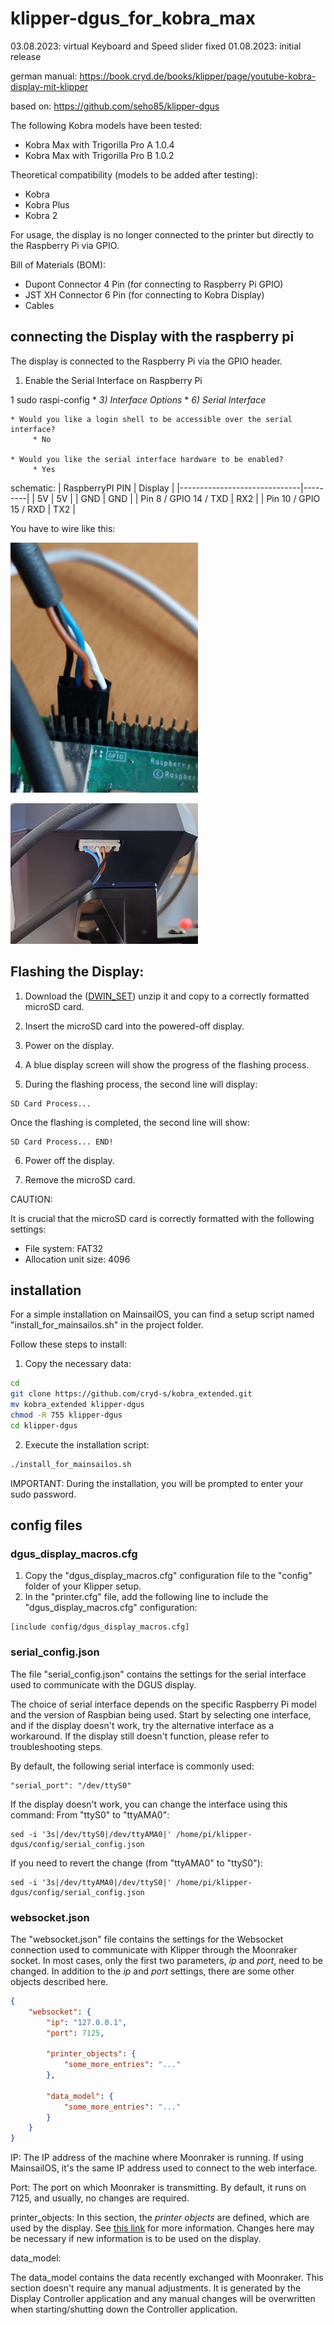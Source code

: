 # klipper-dgus_for_kobra_max

03.08.2023: virtual Keyboard and Speed slider fixed
01.08.2023: initial release


german manual: https://book.cryd.de/books/klipper/page/youtube-kobra-display-mit-klipper

based on: https://github.com/seho85/klipper-dgus

The following Kobra models have been tested:
- Kobra Max with Trigorilla Pro A 1.0.4
- Kobra Max with Trigorilla Pro B 1.0.2

Theoretical compatibility (models to be added after testing):
- Kobra
- Kobra Plus
- Kobra 2

For usage, the display is no longer connected to the printer but directly to the Raspberry Pi via GPIO.

Bill of Materials (BOM):
- Dupont Connector 4 Pin (for connecting to Raspberry Pi GPIO)
- JST XH Connector 6 Pin (for connecting to Kobra Display)
- Cables

## connecting the Display with the raspberry pi

The display is connected to the Raspberry Pi via the GPIO header.

1. Enable the Serial Interface on Raspberry Pi

1
sudo raspi-config
    * *3) Interface Options*
    * *6) Serial Interface*

    * Would you like a login shell to be accessible over the serial interface?
         * No

    * Would you like the serial interface hardware to be enabled?
         * Yes

schematic:
| RaspberryPI PIN              | Display |
|------------------------------|---------|
| 5V                           | 5V      |
| GND                          | GND     |
| Pin 8 / GPIO 14 / TXD        | RX2     |
| Pin 10 / GPIO 15 / RXD       | TX2     |

You have to wire like this:
<p align="left">
  <img src="https://raw.githubusercontent.com/cryd-s/kobra_extended/main/20230729_092047.jpg" width="300">
</p>
<p align="left">
  <img src="https://raw.githubusercontent.com/cryd-s/kobra_extended/main/20230729_092059.jpg" width="300">
</p>


## Flashing the Display:
1. Download the ([DWIN_SET](https://github.com/cryd-s/kobra_extended/blob/main/dgus_project/DWIN_SET.zip)) unzip it and copy to a correctly formatted microSD card.


2. Insert the microSD card into the powered-off display.

3. Power on the display.

4. A blue display screen will show the progress of the flashing process.

5. During the flashing process, the second line will display:

```
SD Card Process...
```

Once the flashing is completed, the second line will show:

```
SD Card Process... END!
```

6. Power off the display.

7. Remove the microSD card.

CAUTION:

It is crucial that the microSD card is correctly formatted with the following settings:
- File system: FAT32
- Allocation unit size: 4096

## installation
For a simple installation on MainsailOS, you can find a setup script named "install_for_mainsailos.sh" in the project folder.

Follow these steps to install:

1. Copy the necessary data:

```bash
cd
git clone https://github.com/cryd-s/kobra_extended.git
mv kobra_extended klipper-dgus
chmod -R 755 klipper-dgus
cd klipper-dgus
```

2. Execute the installation script:

```bash
./install_for_mainsailos.sh
```

IMPORTANT: During the installation, you will be prompted to enter your sudo password.

## config files
### dgus_display_macros.cfg
1. Copy the "dgus_display_macros.cfg" configuration file to the "config" folder of your Klipper setup.
2. In the "printer.cfg" file, add the following line to include the "dgus_display_macros.cfg" configuration:

```
[include config/dgus_display_macros.cfg]
```

### serial_config.json
The file "serial_config.json" contains the settings for the serial interface used to communicate with the DGUS display.

The choice of serial interface depends on the specific Raspberry Pi model and the version of Raspbian being used. Start by selecting one interface, and if the display doesn't work, try the alternative interface as a workaround. If the display still doesn't function, please refer to troubleshooting steps.

By default, the following serial interface is commonly used:

```
"serial_port": "/dev/ttyS0"
```

If the display doesn't work, you can change the interface using this command:
From "ttyS0" to "ttyAMA0":

```
sed -i '3s|/dev/ttyS0|/dev/ttyAMA0|' /home/pi/klipper-dgus/config/serial_config.json
```

If you need to revert the change (from "ttyAMA0" to "ttyS0"):

```
sed -i '3s|/dev/ttyAMA0|/dev/ttyS0|' /home/pi/klipper-dgus/config/serial_config.json
```

### websocket.json
The "websocket.json" file contains the settings for the Websocket connection used to communicate with Klipper through the Moonraker socket.
In most cases, only the first two parameters, *ip* and *port*, need to be changed.
In addition to the *ip* and *port* settings, there are some other objects described here.

```json
{
    "websocket": {
        "ip": "127.0.0.1",
        "port": 7125,
        
        "printer_objects": {
            "some_more_entries": "..."
        },

        "data_model": {
            "some_more_entries": "..."
        }
    }
}
```

IP:
The IP address of the machine where Moonraker is running. If using MainsailOS, it's the same IP address used to connect to the web interface.

Port:
The port on which Moonraker is transmitting. By default, it runs on 7125, and usually, no changes are required.

printer_objects:
In this section, the *printer objects* are defined, which are used by the display. See [this link](https://moonraker.readthedocs.io/en/latest/printer_objects/) for more information. Changes here may be necessary if new information is to be used on the display.

data_model:

The data_model contains the data recently exchanged with Moonraker. This section doesn't require any manual adjustments. It is generated by the Display Controller application and any manual changes will be overwritten when starting/shutting down the Controller application.
